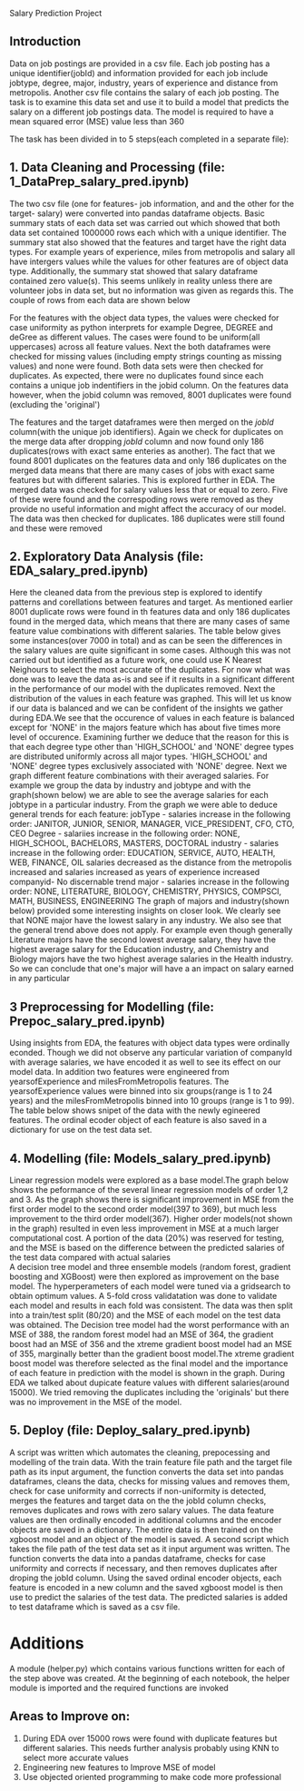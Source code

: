 Salary Prediction Project

## Introduction
Data on job postings are provided in a csv file. Each job posting has a unique identifier(jobId) and information provided for each job include jobtype, degree, major, industry, years of experience and distance from metropolis. Another csv file contains the salary of each job posting. The task is to examine this data set and use it to build a model that predicts the salary on a different job postings data. The model is required to have a mean squared error (MSE) value less than 360 

The task has been divided in to 5 steps(each completed in a separate file):

## 1. Data Cleaning and Processing (file: 1_DataPrep_salary_pred.ipynb) 
The  two csv file (one for features- job information, and and the other for the target- salary) were converted into pandas dataframe objects. Basic summary stats of each data set was carried out which showed  that both data set contained 1000000 rows each which with a unique identifier. The summary stat also showed that the features and target have the right data types. For example years of experience, miles from metropolis and salary  all have intergers values while the values for other features are of object data type. Additionally, the summary stat showed that salary dataframe contained zero value(s). This seems unlikely in reality unless there are volunteer jobs in data set, but no information was given as regards this. The couple of rows from each data are shown below

For the features with the object data types, the values were checked for case uniformity as python interprets for example Degree, DEGREE and deGree as different values. The cases were found to be uniform(all uppercases) across all feature values. Next the both dataframes were checked for missing values (including empty strings counting as missing values) and none were found. Both data sets were then checked for duplicates. As expected, there were no duplicates found since each contains a unique job indentifiers in the jobid column. On the features data however, when the jobid column was removed, 8001 duplicates were found (excluding the 'original')

The features and the target dataframes were then merged on the _jobId_ column(with the unique job identifiers). Again we check for duplicates on the merge data after dropping _jobId_ column and now found only 186 duplicates(rows with exact same enteries as another). The fact that we found 8001 duplicates on the features data and only 186 duplicates on the merged data means that there are many cases of jobs with exact same features but with different salaries. This is explored further in EDA.
 The merged data was checked for salary values less that or equal to zero. Five of these were found and the correspoding rows were removed as they provide no useful information and might affect the accuracy of our model. The data was then checked for duplicates. 186 duplicates were still found and these were removed
 
## 2. Exploratory Data Analysis (file: EDA_salary_pred.ipynb) 
Here the cleaned data from the previous step is explored to identify patterns and corellations between features and target. As mentioned earlier 8001 duplicate rows were found in th features data and only 186 duplicates found in the merged data, which means that there are many cases of same feature value combinations with different salaries. The table below gives some instances(over 7000 in total) and as can be seen the differences in the salary values are quite significant in some cases. Although this was not carried out but identified as a future work, one could use K Nearest Neighours to select the most accurate of the duplicates. For now what was done was to leave the data as-is and see if it results in a significant different in the performance of our model with the duplicates removed.
Next the distribution of the values in each feature was graphed. This will let us know if our data is balanced and we can be confident of the insights we gather during EDA.We see that the occurence of values in each feature is balanced except for 'NONE' in the majors feature which has about five times more level of occurence. Examining further we deduce that the reason for this is that each degree type other than 'HIGH_SCHOOL' and 'NONE' degree types are distributed uniformly across all major types. 'HIGH_SCHOOL' and 'NONE' degree types exclusively associated with 'NONE' degree.
Next we graph different feature combinations with their averaged salaries. For example we group the data by industry and jobtype and with the graph(shown below) we are able to see the average salaries for each jobtype in a particular industry. From the graph we were able to deduce general trends for each feature:
jobType - salaries increase in the following order: JANITOR, JUNIOR, SENIOR, MANAGER, VICE_PRESIDENT, CFO, CTO, CEO
Degree - salariies increase in the following order: NONE, HIGH_SCHOOL, BACHELORS, MASTERS, DOCTORAL
industry - salaries increase in the following order: EDUCATION, SERVICE, AUTO, HEALTH, WEB, FINANCE, OIL
salaries decreased as the distance from the metropolis increased and salaries increased as years of experience increased
companyid- No discernable trend
major - salaries increase in the following order: NONE, LITERATURE, BIOLOGY, CHEMISTRY, PHYSICS, COMPSCI, MATH, BUSINESS, ENGINEERING 
The graph of majors and industry(shown below) provided some interesting insights on closer look. We clearly see that NONE major have the lowest salary in any industry. We also see that the general trend above does not apply. For example even though generally Literature majors have the second lowest average salary, they have the highest average salary for the Education industry, and Chemistry and Biology majors have the two highest average salaries in the Health industry. So we can conclude that one's major will have a an impact on salary earned in any particular

## 3 Preprocessing for Modelling (file: Prepoc_salary_pred.ipynb) 
Using insights from EDA, the features with object data types were ordinally econded. Though we did not observe any particular variation of companyId with average salaries, we have encoded it as well to see its effect on our model data. In addition two features were engineered from yearsofExperience and milesFromMetropolis features. The yearsofExperience values were binned into six groups(range is 1 to 24 years) and the milesFromMetropolis binned into 10 groups (range is 1 to 99). The table below shows snipet of the data with the newly egineered features. The ordinal ecoder object of each feature is also saved in a dictionary for use on the test data set.


## 4. Modelling (file: Models_salary_pred.ipynb) 
Linear regression models were explored as a base model.The graph below shows the peformance of the several linear regression models of order 1,2 and 3. As the graph shows there is significant improvement in MSE from the first order model to the second order model(397 to 369), but much less improvement to the third order model(367). Higher order models(not shown in the graph) resulted in even less improvement in MSE at a much larger computational cost. A portion of the data (20%) was reserved for testing, and the MSE is based on the difference between the predicted salaries of the test data compared with actual salaries     
A decision tree model and three ensemble models (random forest, gradient boosting and XGBoost) were then explored as improvement on the base model. The hyperperameters of each model were tuned via a gridsearch to obtain optimum values. A 5-fold cross validatation was done to validate each model and results in each fold  was consistent. The data was then split into a train/test split (80/20) and the MSE of each model on the test data was obtained. The Decision tree model had the worst performance with an MSE of 388, the random forest model had an MSE of 364, the gradient boost had an MSE of 356 and the xtreme gradient boost model had an MSE of 355,  marginally better than the gradient boost model.The xtreme gradient boost model was therefore selected as the final model and the importance of each feature in prediction with the model is shown in the graph. 
During EDA we talked about dupicate feature values with different salaries(around 15000). We tried removing the duplicates including the 'originals' but there was no improvement in the MSE of the model. 


## 5. Deploy (file: Deploy_salary_pred.ipynb)
A script was written which automates the cleaning, prepocessing and modelling of the train data. With the train feature file path and the target file path as its input argument, the function converts the data set into pandas dataframes, cleans the data, checks for missing values and removes them, check for case uniformity and corrects if non-uniformity is detected, merges the features and target data on the the jobId column  checks, removes duplicates and rows with zero salary values. The data feature values are then ordinally encoded in additional columns and the encoder objects are saved in a dictionary. The entire data is then trained on the xgboost model and an object of the model is saved.
A second script which takes the file path of the test data set as it input argument was written. The function converts the data into a pandas dataframe, checks for case uniformity and corrects if necessary, and then removes duplicates after droping the jobId column. Using the saved ordinal encoder objects, each feature is encoded in a new column and the saved xgboost model is then use to predict the salaries of the test data. The predicted salaries is added to test dataframe which is saved as a csv file.


# Additions
A module (helper.py) which contains various functions written for each of the step above was created. At the beginning of each notebook, the helper module is imported and the required functions are invoked

## Areas to Improve on:
1. During EDA over 15000 rows were found with duplicate features but different salaries. This needs further analysis probably using KNN to select more accurate values
2. Engineering new features to Improve  MSE of model
3. Use objected oriented programming to make code more professional

